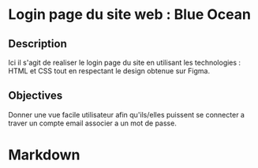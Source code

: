# Login page du site web : Blue Ocean

## Description
Ici il s'agit de realiser le login page du site en utilisant les technologies : HTML et CSS tout en respectant le design obtenue sur Figma.

## Objectives
Donner une vue facile utilisateur afin qu'ils/elles puissent se connecter a traver un compte email associer a un mot de passe.

# Markdown